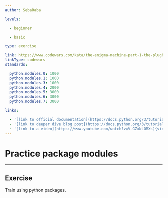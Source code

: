 ```yaml
---
author: SebaRaba

levels:

  - beginner

  - basic

type: exercise

link: https://www.codewars.com/kata/the-enigma-machine-part-1-the-plugboard
linkType: codewars
standards:

  python.modules.0: 1000
  python.modules.1: 1000
  python.modules.3: 1000
  python.modules.4: 2000
  python.modules.5: 3000
  python.modules.6: 3000
  python.modules.7: 3000

links:

  - '[link to official documentation](https://docs.python.org/3/tutorial/modules.html){website}'
  - '[link to deeper dive blog post](https://docs.python.org/3/tutorial/modules.html){website}'
  - '[link to a video](https://www.youtube.com/watch?v=V-GZxNLOMXs){video}'
---
```


# Practice package modules

---
## Exercise

Train using python packages.
